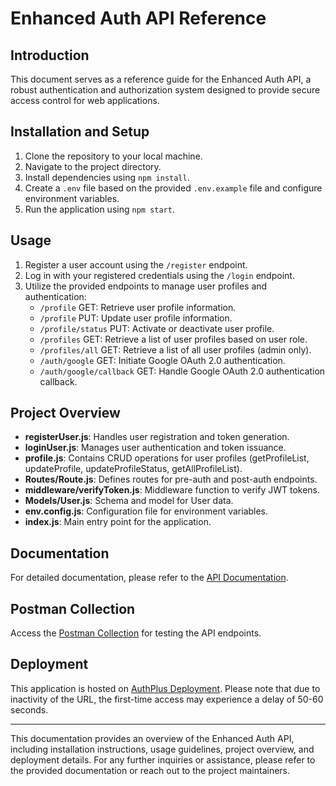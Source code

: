 # Enhanced Auth API Reference

## Introduction
This document serves as a reference guide for the Enhanced Auth API, a robust authentication and authorization system designed to provide secure access control for web applications.

## Installation and Setup
1. Clone the repository to your local machine.
2. Navigate to the project directory.
3. Install dependencies using `npm install`.
4. Create a `.env` file based on the provided `.env.example` file and configure environment variables.
5. Run the application using `npm start`.

## Usage
1. Register a user account using the `/register` endpoint.
2. Log in with your registered credentials using the `/login` endpoint.
3. Utilize the provided endpoints to manage user profiles and authentication:
   - `/profile` GET: Retrieve user profile information.
   - `/profile` PUT: Update user profile information.
   - `/profile/status` PUT: Activate or deactivate user profile.
   - `/profiles` GET: Retrieve a list of user profiles based on user role.
   - `/profiles/all` GET: Retrieve a list of all user profiles (admin only).
   - `/auth/google` GET: Initiate Google OAuth 2.0 authentication.
   - `/auth/google/callback` GET: Handle Google OAuth 2.0 authentication callback.

## Project Overview
- **registerUser.js**: Handles user registration and token generation.
- **loginUser.js**: Manages user authentication and token issuance.
- **profile.js**: Contains CRUD operations for user profiles (getProfileList, updateProfile, updateProfileStatus, getAllProfileList).
- **Routes/Route.js**: Defines routes for pre-auth and post-auth endpoints.
- **middleware/verifyToken.js**: Middleware function to verify JWT tokens.
- **Models/User.js**: Schema and model for User data.
- **env.config.js**: Configuration file for environment variables.
- **index.js**: Main entry point for the application.

## Documentation
For detailed documentation, please refer to the [API Documentation](/api-docs).

## Postman Collection
Access the [Postman Collection]() for testing the API endpoints.

## Deployment
This application is hosted on [AuthPlus Deployment](https://enhanced-authentication-api-0mtk.onrender.com/). Please note that due to inactivity of the URL, the first-time access may experience a delay of 50-60 seconds.

---
This documentation provides an overview of the Enhanced Auth API, including installation instructions, usage guidelines, project overview, and deployment details. For any further inquiries or assistance, please refer to the provided documentation or reach out to the project maintainers.
